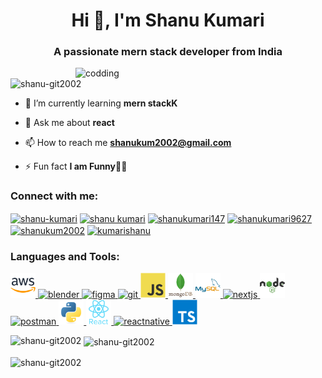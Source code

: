 <h1 align="center">Hi 👋, I'm Shanu Kumari</h1>
<h3 align="center">A passionate mern stack developer from India</h3>
<img align="right" alt="codding" width="400" src="https://i.pinimg.com/originals/bb/93/8b/bb938bd50fcfedccd720641f5a824bba.gif">

<p align="left"> <img src="https://komarev.com/ghpvc/?username=shanu-git2002&label=Profile%20views&color=0e75b6&style=flat" alt="shanu-git2002" /> </p>

- 🌱 I’m currently learning **mern stackK**

- 💬 Ask me about **react**

- 📫 How to reach me **shanukum2002@gmail.com**

- ⚡ Fun fact **I am Funny💇‍♀️**

<h3 align="left">Connect with me:</h3>
<p align="left">
<a href="https://codepen.io/shanu-kumari" target="blank"><img align="center" src="https://raw.githubusercontent.com/rahuldkjain/github-profile-readme-generator/master/src/images/icons/Social/codepen.svg" alt="shanu-kumari" height="30" width="40" /></a>
<a href="https://linkedin.com/in/shanu kumari" target="blank"><img align="center" src="https://raw.githubusercontent.com/rahuldkjain/github-profile-readme-generator/master/src/images/icons/Social/linked-in-alt.svg" alt="shanu kumari" height="30" width="40" /></a>
<a href="https://instagram.com/shanukumari147" target="blank"><img align="center" src="https://raw.githubusercontent.com/rahuldkjain/github-profile-readme-generator/master/src/images/icons/Social/instagram.svg" alt="shanukumari147" height="30" width="40" /></a>
<a href="https://www.youtube.com/c/shanukumari9627" target="blank"><img align="center" src="https://raw.githubusercontent.com/rahuldkjain/github-profile-readme-generator/master/src/images/icons/Social/youtube.svg" alt="shanukumari9627" height="30" width="40" /></a>
<a href="https://www.hackerrank.com/shanukum2002" target="blank"><img align="center" src="https://raw.githubusercontent.com/rahuldkjain/github-profile-readme-generator/master/src/images/icons/Social/hackerrank.svg" alt="shanukum2002" height="30" width="40" /></a>
<a href="https://www.leetcode.com/kumarishanu" target="blank"><img align="center" src="https://raw.githubusercontent.com/rahuldkjain/github-profile-readme-generator/master/src/images/icons/Social/leet-code.svg" alt="kumarishanu" height="30" width="40" /></a>
</p>

<h3 align="left">Languages and Tools:</h3>
<p align="left"> <a href="https://aws.amazon.com" target="_blank" rel="noreferrer"> <img src="https://raw.githubusercontent.com/devicons/devicon/master/icons/amazonwebservices/amazonwebservices-original-wordmark.svg" alt="aws" width="40" height="40"/> </a> <a href="https://www.blender.org/" target="_blank" rel="noreferrer"> <img src="https://download.blender.org/branding/community/blender_community_badge_white.svg" alt="blender" width="40" height="40"/> </a> <a href="https://www.figma.com/" target="_blank" rel="noreferrer"> <img src="https://www.vectorlogo.zone/logos/figma/figma-icon.svg" alt="figma" width="40" height="40"/> </a> <a href="https://git-scm.com/" target="_blank" rel="noreferrer"> <img src="https://www.vectorlogo.zone/logos/git-scm/git-scm-icon.svg" alt="git" width="40" height="40"/> </a> <a href="https://developer.mozilla.org/en-US/docs/Web/JavaScript" target="_blank" rel="noreferrer"> <img src="https://raw.githubusercontent.com/devicons/devicon/master/icons/javascript/javascript-original.svg" alt="javascript" width="40" height="40"/> </a> <a href="https://www.mongodb.com/" target="_blank" rel="noreferrer"> <img src="https://raw.githubusercontent.com/devicons/devicon/master/icons/mongodb/mongodb-original-wordmark.svg" alt="mongodb" width="40" height="40"/> </a> <a href="https://www.mysql.com/" target="_blank" rel="noreferrer"> <img src="https://raw.githubusercontent.com/devicons/devicon/master/icons/mysql/mysql-original-wordmark.svg" alt="mysql" width="40" height="40"/> </a> <a href="https://nextjs.org/" target="_blank" rel="noreferrer"> <img src="https://cdn.worldvectorlogo.com/logos/nextjs-2.svg" alt="nextjs" width="40" height="40"/> </a> <a href="https://nodejs.org" target="_blank" rel="noreferrer"> <img src="https://raw.githubusercontent.com/devicons/devicon/master/icons/nodejs/nodejs-original-wordmark.svg" alt="nodejs" width="40" height="40"/> </a> <a href="https://postman.com" target="_blank" rel="noreferrer"> <img src="https://www.vectorlogo.zone/logos/getpostman/getpostman-icon.svg" alt="postman" width="40" height="40"/> </a> <a href="https://www.python.org" target="_blank" rel="noreferrer"> <img src="https://raw.githubusercontent.com/devicons/devicon/master/icons/python/python-original.svg" alt="python" width="40" height="40"/> </a> <a href="https://reactjs.org/" target="_blank" rel="noreferrer"> <img src="https://raw.githubusercontent.com/devicons/devicon/master/icons/react/react-original-wordmark.svg" alt="react" width="40" height="40"/> </a> <a href="https://reactnative.dev/" target="_blank" rel="noreferrer"> <img src="https://reactnative.dev/img/header_logo.svg" alt="reactnative" width="40" height="40"/> </a> <a href="https://www.typescriptlang.org/" target="_blank" rel="noreferrer"> <img src="https://raw.githubusercontent.com/devicons/devicon/master/icons/typescript/typescript-original.svg" alt="typescript" width="40" height="40"/> </a> </p>

<p><img align="left" src="https://github-readme-stats.vercel.app/api/top-langs?username=shanu-git2002&show_icons=true&locale=en&layout=compact" alt="shanu-git2002" /></p>

<p>&nbsp;<img align="center" src="https://github-readme-stats.vercel.app/api?username=shanu-git2002&show_icons=true&locale=en" alt="shanu-git2002" /></p>

<p><img align="center" src="https://github-readme-streak-stats.herokuapp.com/?user=shanu-git2002&" alt="shanu-git2002" /></p>
